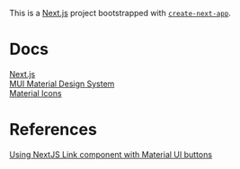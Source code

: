 This is a [Next.js](https://nextjs.org/) project bootstrapped with [`create-next-app`](https://github.com/vercel/next.js/tree/canary/packages/create-next-app).

# Docs
[Next.js](https://nextjs.org/docs)\
[MUI Material Design System](https://mui.com/material-ui/)\
[Material Icons](https://fonts.google.com/icons?icon.set=Material+Icons)

# References
[Using NextJS Link component with Material UI buttons](https://dev.to/ivandotv/using-next-js-link-component-with-material-ui-buttons-and-menu-items-3m6a)
